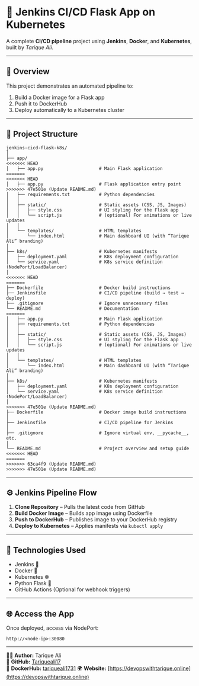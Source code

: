 # 🚀 Jenkins CI/CD Flask App on Kubernetes

A complete **CI/CD pipeline** project using **Jenkins**, **Docker**, and **Kubernetes**, built by *Tarique Ali*.

---

## 📘 Overview
This project demonstrates an automated pipeline to:
1. Build a Docker image for a Flask app
2. Push it to DockerHub
3. Deploy automatically to a Kubernetes cluster

---

## 🧱 Project Structure
```
jenkins-cicd-flask-k8s/
│
├── app/
<<<<<<< HEAD
│   ├── app.py                     # Main Flask application
=======
<<<<<<< HEAD
│   ├── app.py                     # Flask application entry point
>>>>>>> 47e501e (Update README.md)
│   ├── requirements.txt           # Python dependencies
│   │
│   ├── static/                    # Static assets (CSS, JS, Images)
│   │   ├── style.css              # UI styling for the Flask app
│   │   └── script.js              # (optional) For animations or live updates
│   │
│   └── templates/                 # HTML templates
│       └── index.html             # Main dashboard UI (with “Tarique Ali” branding)
│
├── k8s/                           # Kubernetes manifests
│   ├── deployment.yaml            # K8s deployment configuration
│   └── service.yaml               # K8s service definition (NodePort/LoadBalancer)
│
<<<<<<< HEAD
=======
├── Dockerfile                     # Docker build instructions
├── Jenkinsfile                    # CI/CD pipeline (build → test → deploy)
├── .gitignore                     # Ignore unnecessary files
└── README.md                      # Documentation
=======
│   ├── app.py                     # Main Flask application
│   ├── requirements.txt           # Python dependencies
│   │
│   ├── static/                    # Static assets (CSS, JS, Images)
│   │   ├── style.css              # UI styling for the Flask app
│   │   └── script.js              # (optional) For animations or live updates
│   │
│   └── templates/                 # HTML templates
│       └── index.html             # Main dashboard UI (with “Tarique Ali” branding)
│
├── k8s/                           # Kubernetes manifests
│   ├── deployment.yaml            # K8s deployment configuration
│   └── service.yaml               # K8s service definition (NodePort/LoadBalancer)
│
>>>>>>> 47e501e (Update README.md)
├── Dockerfile                     # Docker image build instructions
│
├── Jenkinsfile                    # CI/CD pipeline for Jenkins
│
├── .gitignore                     # Ignore virtual env, __pycache__, etc.
│
└── README.md                      # Project overview and setup guide
<<<<<<< HEAD
=======
>>>>>>> 63ca4f9 (Update README.md)
>>>>>>> 47e501e (Update README.md)

```

---

## ⚙️ Jenkins Pipeline Flow

1. **Clone Repository** – Pulls the latest code from GitHub  
2. **Build Docker Image** – Builds app image using Dockerfile  
3. **Push to DockerHub** – Publishes image to your DockerHub registry  
4. **Deploy to Kubernetes** – Applies manifests via `kubectl apply`  

---

## 🧠 Technologies Used
- Jenkins 🧩  
- Docker 🐳  
- Kubernetes ☸️  
- Python Flask 🐍  
- GitHub Actions (Optional for webhook triggers)

---

## 🌐 Access the App
Once deployed, access via NodePort:
```
http://<node-ip>:30080
```

---

👨‍💻 **Author:** Tarique Ali  
🔗 **GitHub:** [Tariqueali17](https://github.com/Tariqueali17)  
🐳 **DockerHub:** [tariqueali1731](https://hub.docker.com/u/tariqueali1731)
🌍 **Website:** [https://devopswithtarique.online](https://devopswithtarique.online)
